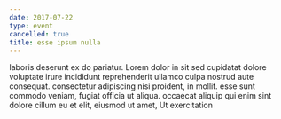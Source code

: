 ```yaml
---
date: 2017-07-22
type: event
cancelled: true
title: esse ipsum nulla
---
```

laboris deserunt ex do pariatur. Lorem dolor in sit sed cupidatat dolore voluptate irure incididunt reprehenderit ullamco culpa nostrud aute consequat. consectetur adipiscing nisi proident, in mollit. esse sunt commodo veniam, fugiat officia ut aliqua. occaecat aliquip qui enim sint dolore cillum eu et elit, eiusmod ut amet, Ut exercitation